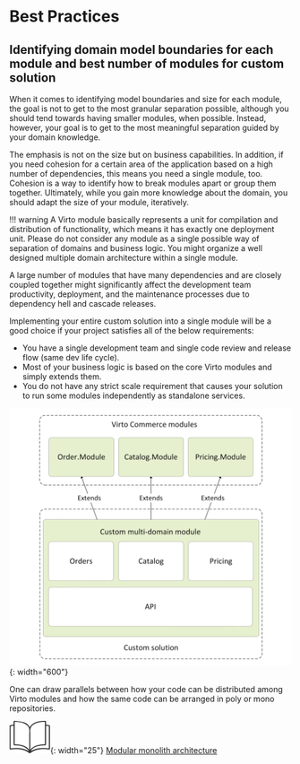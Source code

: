 ﻿# Best Practices

## Identifying domain model boundaries for each module and best number of modules for custom solution

When it comes to identifying model boundaries and size for each module, the goal is not to get to the most granular separation possible, although you should tend towards having smaller modules, when possible. Instead, however, your goal is to get to the most meaningful separation guided by your domain knowledge.

The emphasis is not on the size but on business capabilities. In addition, if you need cohesion for a certain area of the application based on a high number of dependencies, this means you need a single module, too. Cohesion is a way to identify how to break modules apart or group them together. Ultimately, while you gain more knowledge about the domain, you should adapt the size of your module, iteratively.

!!! warning
    A Virto module basically represents a unit for compilation and distribution of functionality, which means it has exactly one deployment unit. Please do not consider any module as a single possible way of separation of domains and business logic. You might organize a well designed multiple domain architecture within a single module.

A large number of modules that have many dependencies and are closely coupled together might significantly affect the development team productivity, deployment, and the maintenance processes due to dependency hell and cascade releases.

Implementing your entire custom solution into a single module will be a good choice if your project satisfies all of the below requirements:

* You have a single development team and single code review and release flow (same dev life cycle).
* Most of your business logic is based on the core Virto modules and simply extends them.
* You do not have any strict scale requirement that causes your solution to run some modules independently as standalone services.
    
![Chart: Module structure for custom solution](media/05-module-best-practices.png){: width="600"}

One can draw parallels between how your code can be distributed among Virto modules and how the same code can be arranged in poly or mono repositories.

![Readmore](media/readmore.png){: width="25"} [Modular monolith architecture](https://www.kamilgrzybek.com/design/modular-monolith-primer)
